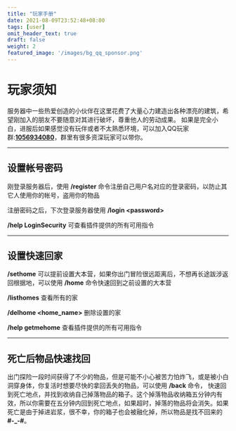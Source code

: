 ```yaml
---
title: "玩家手册"
date: 2021-08-09T23:52:48+08:00
tags: [user]
omit_header_text: true
draft: false
weight: 2
featured_image: '/images/bg_qq_sponsor.png'
---
```



# 玩家须知

服务器中一些热爱创造的小伙伴在这里花费了大量心力建造出各种漂亮的建筑，希望刚加入的朋友不要随意对其进行破坏，尊重他人的劳动成果。
如果是完全小白，进服后如果感觉没有玩伴或者不太熟悉环境，可以加入QQ玩家群:**[1056934080](https://qm.qq.com/q/FDVpptfKoY)**，群里有很多资深玩家可以带你。

---

## 设置帐号密码

刚登录服务器后，使用 **/register** 命令注册自己用户名对应的登录密码，以防止其它人使用你的帐号，盗用你的物品

注册密码之后，下次登录服务器使用 **/login \<password>**

**/help LoginSecurity** 可查看插件提供的所有可用指令

---

## 设置快速回家

**/sethome** 可以提前设置大本营，如果你出门冒险很远距离后，不想再长途跋涉返回根据地，可以使用 **/home** 命令快速回到之前设置的大本营
   
   
**/listhomes** 查看所有的家
    
**/delhome <home_name>** 删除设置的家

**/help getmehome** 查看插件提供的所有可用指令

---

## 死亡后物品快速找回

出门探险一段时间获得了不少的物品，但是可能不小心被苦力怕炸飞，或是被小白洞穿身体，你复活时想要尽快的拿回丢失的物品，可以使用 **/back** 命令，
快速回到死亡地点，并找到收纳自己掉落物品的箱子。这个掉落物品收纳箱五分钟内有效，所以你需要在五分钟内回到死亡地点，如果超时，掉落的物品将会消失。如果死亡是由于掉进岩浆，很不幸，你的箱子也会被融化掉，所以物品是找不回来的 **#-_-#**。